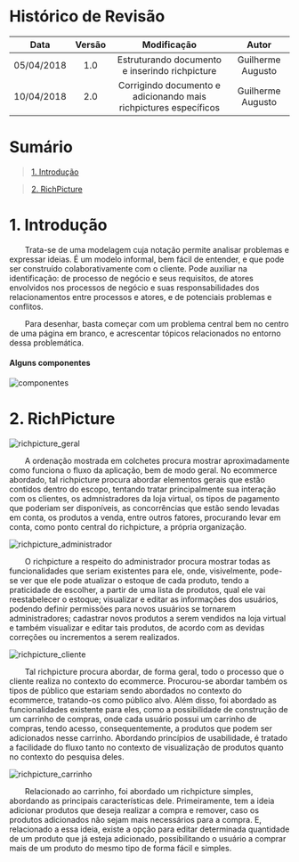 # Histórico de Revisão

|    Data    | Versão |                                         Modificação                                        |                Autor                |
|:----------:|:------:|:----------------------------------------------------------------------------------------:|:-----------------------------------:|
| 05/04/2018 | 1.0 | Estruturando documento e inserindo richpicture | Guilherme Augusto |
| 10/04/2018 | 2.0 | Corrigindo documento e adicionando mais richpictures específicos | Guilherme Augusto |
# Sumário

>[1. Introdução](#1-introdução)

>[2. RichPicture](#2-richpicture)

# 1. Introdução

&emsp;&emsp;Trata-se de uma modelagem cuja notação permite analisar problemas e expressar ideias. É um modelo informal, bem fácil de entender, e que pode ser construído colaborativamente com o cliente. Pode auxiliar na identificação: de processo de negócio e seus requisitos, de atores envolvidos nos processos de negócio e suas responsabilidades dos relacionamentos entre processos e atores, e de potenciais problemas e conflitos.

&emsp;&emsp;Para desenhar, basta começar com um problema central bem no centro de uma página em branco, e acrescentar tópicos relacionados no entorno dessa problemática.

#### Alguns componentes
![componentes](https://user-images.githubusercontent.com/18387694/32692527-6bc77952-c700-11e7-89d9-0e26f7332b65.png)

# 2. RichPicture

![richpicture_geral](https://user-images.githubusercontent.com/26308278/39914631-fb16296e-54db-11e8-9e43-0088f0fcb66e.jpg)

&emsp;&emsp;A ordenação mostrada em colchetes procura mostrar aproximadamente como funciona o fluxo da aplicação, bem de modo geral. No ecommerce abordado, tal richpicture procura abordar elementos gerais que estão contidos dentro do escopo, tentando tratar principalmente sua interação com os clientes, os admnistradores da loja virtual, os tipos de pagamento que poderiam ser disponíveis, as concorrências que estão sendo levadas em conta, os produtos a venda, entre outros fatores, procurando levar em conta, como ponto central do richpicture, a própria organização.

![richpicture_administrador](https://user-images.githubusercontent.com/26308278/39914793-7f894c08-54dc-11e8-929d-fbfb4a24dd43.jpg)

&emsp;&emsp;O richpicture a respeito do administrador procura mostrar todas as funcionalidades que seriam existentes para ele, onde, visivelmente, pode-se ver que ele pode atualizar o estoque de cada produto, tendo a praticidade de escolher, a partir de uma lista de produtos, qual ele vai reestabelecer o estoque; visualizar e editar as informações dos usuários, podendo definir permissões para novos usuários se tornarem administradores; cadastrar novos produtos a serem vendidos na loja virtual e também visualizar e editar tais produtos, de acordo com as devidas correções ou incrementos a serem realizados.

![richpicture_cliente](https://user-images.githubusercontent.com/26308278/39914801-8296bf02-54dc-11e8-825d-d58c3df17b0f.jpg)

&emsp;&emsp;Tal richpicture procura abordar, de forma geral, todo o processo que o cliente realiza no contexto do ecommerce. Procurou-se abordar também os tipos de público que estariam sendo abordados no contexto do ecommerce, tratando-os como público alvo. Além disso, foi abordado as funcionalidades existente para eles, como a possibilidade de construção de um carrinho de compras, onde cada usuário possui um carrinho de compras, tendo acesso, consequentemente, a produtos que podem ser adicionados nesse carrinho. Abordando princípios de usabilidade, é tratado a facilidade do fluxo tanto no contexto de visualização de produtos quanto no contexto do pesquisa deles.

![richpicture_carrinho](https://user-images.githubusercontent.com/26308278/39914806-8587aec4-54dc-11e8-888b-e4697bc31302.jpg)

&emsp;&emsp;Relacionado ao carrinho, foi abordado um richpicture simples, abordando as principais características dele. Primeiramente, tem a ideia adicionar produtos que deseja realizar a compra e remover, caso os produtos adicionados não sejam mais necessários para a compra. E, relacionado a essa ideia, existe a opção para editar determinada quantidade de um produto que já esteja adicionado, possibilitando o usuário a comprar mais de um produto do mesmo tipo de forma fácil e simples.
